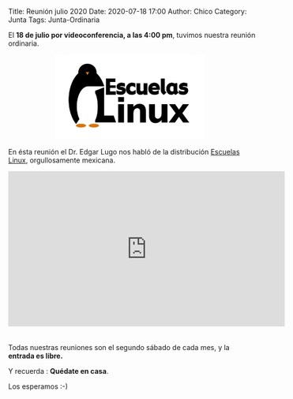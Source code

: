 Title: Reunión julio 2020
Date: 2020-07-18 17:00
Author:  Chico
Category: Junta
Tags: Junta-Ordinaria

El __18 de julio por videoconferencia, a las 4:00 pm__, tuvimos nuestra reunión ordinaria.

<center>
<a class="img-responsive" href="2020-07-18-reunion-julio/LogoEscuelasLinux.png"><img class="img-responsive" style="width:60%;height:auto;margin-right:12px;" src="2020-07-18-reunion-julio/LogoEscuelasLinux.png" alt="Escuelas Linux" width="325" height="250"></a>
</center>

<!-- break -->

En ésta reunión el Dr. Edgar Lugo nos habló de la distribución [Escuelas Linux](https://escuelaslinux.sourceforge.io/), orgullosamente mexicana.

<center>
<iframe width="560" height="315" src="https://www.youtube.com/embed/lDT0lkePZn4" frameborder="0" allow="accelerometer; autoplay; encrypted-media; gyroscope; picture-in-picture" allowfullscreen></iframe>
</center>

<br />

Todas nuestras reuniones son el segundo sábado de cada mes, y la __entrada es libre.__

Y recuerda :  __Quédate en casa__.

Los esperamos :-)
